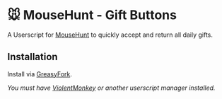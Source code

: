 # 🐭️ MouseHunt - Gift Buttons

A Userscript for [MouseHunt](https://mousehuntgame.com) to quickly accept and return all daily gifts.

## Installation

Install via [GreasyFork](https://greasyfork.org/en/scripts/449489-mousehunt-gift-buttons).

*You must have [ViolentMonkey](https://violentmonkey.github.io/) or another userscript manager installed.*
